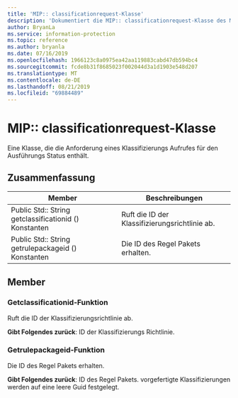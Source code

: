 ```yaml
---
title: 'MIP:: classificationrequest-Klasse'
description: 'Dokumentiert die MIP:: classificationrequest-Klasse des Microsoft Information Protection (MIP) SDK.'
author: BryanLa
ms.service: information-protection
ms.topic: reference
ms.author: bryanla
ms.date: 07/16/2019
ms.openlocfilehash: 1966123c8a0975ea42aa119883cabd47db594bc4
ms.sourcegitcommit: fcde8b31f8685023f002044d3a1d1903e548d207
ms.translationtype: MT
ms.contentlocale: de-DE
ms.lasthandoff: 08/21/2019
ms.locfileid: "69884489"
---
```

# <a name="class-mipclassificationrequest"></a>MIP:: classificationrequest-Klasse 
Eine Klasse, die die Anforderung eines Klassifizierungs Aufrufes für den Ausführungs Status enthält.
  
## <a name="summary"></a>Zusammenfassung
 Member                        | Beschreibungen                                
--------------------------------|---------------------------------------------
Public Std:: String getclassificationid () Konstanten  |  Ruft die ID der Klassifizierungsrichtlinie ab.
Public Std:: String getrulepackageid () Konstanten  |  Die ID des Regel Pakets erhalten.
  
## <a name="members"></a>Member
  
### <a name="getclassificationid-function"></a>Getclassificationid-Funktion
Ruft die ID der Klassifizierungsrichtlinie ab.

  
**Gibt Folgendes zurück**: ID der Klassifizierungs Richtlinie.
  
### <a name="getrulepackageid-function"></a>Getrulepackageid-Funktion
Die ID des Regel Pakets erhalten.

  
**Gibt Folgendes zurück**: ID des Regel Pakets. vorgefertigte Klassifizierungen werden auf eine leere Guid festgelegt.